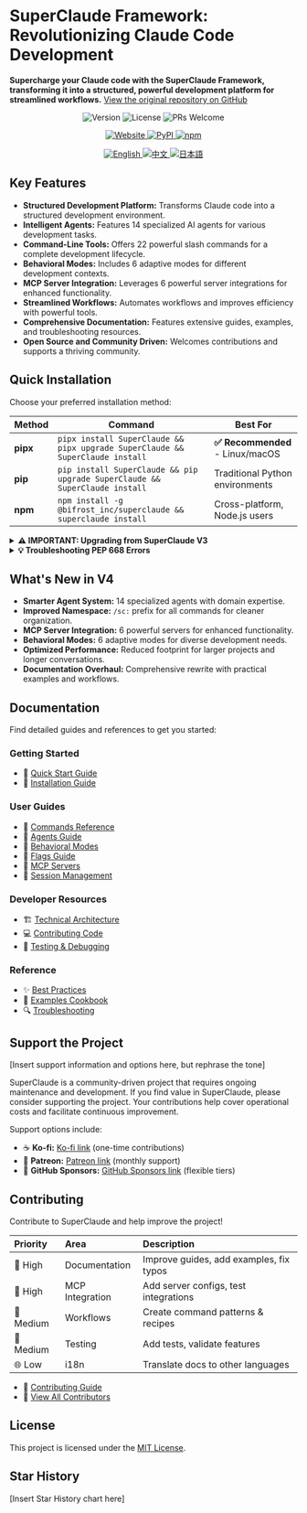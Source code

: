 # SuperClaude Framework: Revolutionizing Claude Code Development

**Supercharge your Claude code with the SuperClaude Framework, transforming it into a structured, powerful development platform for streamlined workflows.**  [View the original repository on GitHub](https://github.com/SuperClaude-Org/SuperClaude_Framework)

<p align="center">
  <img src="https://img.shields.io/badge/version-4.0.9-blue" alt="Version">
  <img src="https://img.shields.io/badge/License-MIT-yellow.svg" alt="License">
  <img src="https://img.shields.io/badge/PRs-welcome-brightgreen.svg" alt="PRs Welcome">
</p>

<p align="center">
  <a href="https://superclaude.netlify.app/">
    <img src="https://img.shields.io/badge/🌐_Visit_Website-blue" alt="Website">
  </a>
  <a href="https://pypi.org/project/SuperClaude/">
    <img src="https://img.shields.io/pypi/v/SuperClaude.svg?" alt="PyPI">
  </a>
  <a href="https://www.npmjs.com/package/@bifrost_inc/superclaude">
    <img src="https://img.shields.io/npm/v/@bifrost_inc/superclaude.svg" alt="npm">
  </a>
</p>

<p align="center">
  <a href="README.md">
    <img src="https://img.shields.io/badge/🇺🇸_English-blue" alt="English">
  </a>
  <a href="README-zh.md">
    <img src="https://img.shields.io/badge/🇨🇳_中文-red" alt="中文">
  </a>
  <a href="README-ja.md">
    <img src="https://img.shields.io/badge/🇯🇵_日本語-green" alt="日本語">
  </a>
</p>

## Key Features

*   **Structured Development Platform:** Transforms Claude code into a structured development environment.
*   **Intelligent Agents:** Features 14 specialized AI agents for various development tasks.
*   **Command-Line Tools:** Offers 22 powerful slash commands for a complete development lifecycle.
*   **Behavioral Modes:** Includes 6 adaptive modes for different development contexts.
*   **MCP Server Integration:** Leverages 6 powerful server integrations for enhanced functionality.
*   **Streamlined Workflows:** Automates workflows and improves efficiency with powerful tools.
*   **Comprehensive Documentation:** Features extensive guides, examples, and troubleshooting resources.
*   **Open Source and Community Driven:** Welcomes contributions and supports a thriving community.

## Quick Installation

Choose your preferred installation method:

| Method    | Command                                                                    | Best For                               |
| --------- | -------------------------------------------------------------------------- | -------------------------------------- |
| **pipx**  | `pipx install SuperClaude && pipx upgrade SuperClaude && SuperClaude install` | **✅ Recommended** - Linux/macOS        |
| **pip**   | `pip install SuperClaude && pip upgrade SuperClaude && SuperClaude install` | Traditional Python environments        |
| **npm**   | `npm install -g @bifrost_inc/superclaude && superclaude install`          | Cross-platform, Node.js users          |

<details>
<summary><b>⚠️ IMPORTANT: Upgrading from SuperClaude V3</b></summary>

**If you have SuperClaude V3 installed, you SHOULD uninstall it before installing V4:**

```bash
# Uninstall V3 first
Remove all related files and directories :
*.md *.json and commands/

# Then install V4
pipx install SuperClaude && pipx upgrade SuperClaude && SuperClaude install
```

**✅ What gets preserved during upgrade:**
- ✓ Your custom slash commands (outside `commands/sc/`)
- ✓ Your custom content in `CLAUDE.md` 
- ✓ Claude Code's `.claude.json`, `.credentials.json`, `settings.json` and `settings.local.json`
- ✓ Any custom agents and files you've added

**⚠️ Note:** Other SuperClaude-related `.json` files from V3 may cause conflicts and should be removed.

</details>

<details>
<summary><b>💡 Troubleshooting PEP 668 Errors</b></summary>

```bash
# Option 1: Use pipx (Recommended)
pipx install SuperClaude

# Option 2: User installation
pip install --user SuperClaude

# Option 3: Force installation (use with caution)
pip install --break-system-packages SuperClaude
```
</details>

## What's New in V4

*   **Smarter Agent System:** 14 specialized agents with domain expertise.
*   **Improved Namespace:** `/sc:` prefix for all commands for cleaner organization.
*   **MCP Server Integration:** 6 powerful servers for enhanced functionality.
*   **Behavioral Modes:** 6 adaptive modes for diverse development needs.
*   **Optimized Performance:** Reduced footprint for larger projects and longer conversations.
*   **Documentation Overhaul:** Comprehensive rewrite with practical examples and workflows.

## Documentation

Find detailed guides and references to get you started:

### Getting Started

*   📝 [Quick Start Guide](Docs/Getting-Started/quick-start.md)
*   💾 [Installation Guide](Docs/Getting-Started/installation.md)

### User Guides

*   🎯 [Commands Reference](Docs/User-Guide/commands.md)
*   🤖 [Agents Guide](Docs/User-Guide/agents.md)
*   🎨 [Behavioral Modes](Docs/User-Guide/modes.md)
*   🚩 [Flags Guide](Docs/User-Guide/flags.md)
*   🔧 [MCP Servers](Docs/User-Guide/mcp-servers.md)
*   💼 [Session Management](Docs/User-Guide/session-management.md)

### Developer Resources

*   🏗️ [Technical Architecture](Docs/Developer-Guide/technical-architecture.md)
*   💻 [Contributing Code](Docs/Developer-Guide/contributing-code.md)
*   🧪 [Testing & Debugging](Docs/Developer-Guide/testing-debugging.md)

### Reference

*   ✨ [Best Practices](Docs/Reference/quick-start-practices.md)
*   📓 [Examples Cookbook](Docs/Reference/examples-cookbook.md)
*   🔍 [Troubleshooting](Docs/Reference/troubleshooting.md)

## Support the Project

[Insert support information and options here, but rephrase the tone]

SuperClaude is a community-driven project that requires ongoing maintenance and development.  If you find value in SuperClaude, please consider supporting the project. Your contributions help cover operational costs and facilitate continuous improvement.

Support options include:

*   ☕ **Ko-fi:** [Ko-fi link](https://ko-fi.com/superclaude) (one-time contributions)
*   🎯 **Patreon:** [Patreon link](https://patreon.com/superclaude) (monthly support)
*   💜 **GitHub Sponsors:** [GitHub Sponsors link](https://github.com/sponsors/SuperClaude-Org) (flexible tiers)

## Contributing

Contribute to SuperClaude and help improve the project!

| Priority | Area          | Description                                      |
| :------- | :------------ | :----------------------------------------------- |
| 📝 High   | Documentation | Improve guides, add examples, fix typos          |
| 🔧 High   | MCP Integration | Add server configs, test integrations          |
| 🎯 Medium | Workflows     | Create command patterns & recipes             |
| 🧪 Medium | Testing       | Add tests, validate features                    |
| 🌐 Low    | i18n          | Translate docs to other languages                |

*   📖 [Contributing Guide](CONTRIBUTING.md)
*   👥 [View All Contributors](https://github.com/SuperClaude-Org/SuperClaude_Framework/graphs/contributors)

## License

This project is licensed under the [MIT License](LICENSE).

## Star History

[Insert Star History chart here]